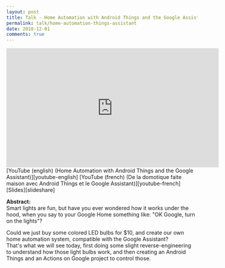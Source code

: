 ```yaml
---
layout: post
title: Talk - Home Automation with Android Things and the Google Assistant
permalink: talk/home-automation-things-assistant
date: 2018-12-01
comments: true
---
```


<iframe width="560" height="315" src="https://www.youtube.com/embed/YHG76P4yc3E?rel=0" frameborder="0" allowfullscreen></iframe>
[YouTube (english) (Home Automation with Android Things and the Google Assistant)][youtube-english]  
[YouTube (french) (De la domotique faite maison avec Android Things et le Google Assistant)][youtube-french]  
[Slides][slideshare]  

**Abstract:**  
Smart lights are fun, but have you ever wondered how it works under the hood, when you say to your Google Home something like: "OK Google, turn on the lights"?

Could we just buy some colored LED bulbs for $10, and create our own home automation system, compatible with the Google Assistant?  
That's what we will see today, first doing some slight reverse-engineering to understand how those light bulbs work, and then creating an Android Things and an Actions on Google project to control those.

[youtube-english]: https://www.youtube.com/watch?v=YHG76P4yc3E
[youtube-french]: https://www.youtube.com/watch?v=yfT-dxSeGVQ
[slideshare]: https://www.slideshare.net/Nilhcem/home-automation-with-android-things-and-the-google-assistant-87523176/
